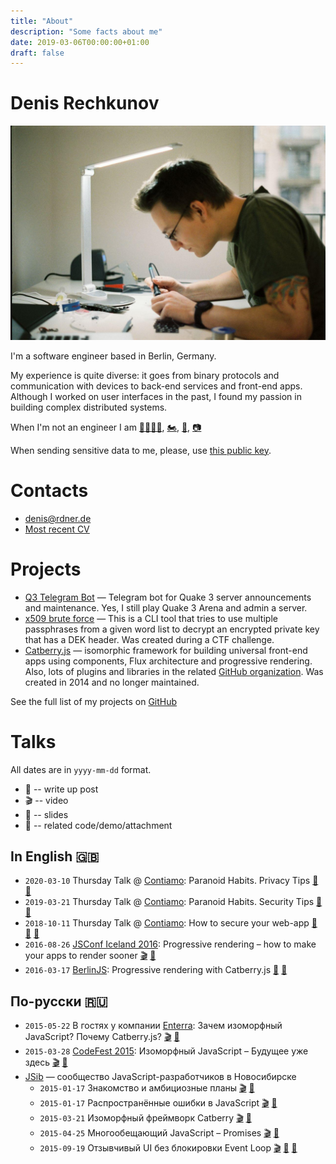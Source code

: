 ```yaml
---
title: "About"
description: "Some facts about me"
date: 2019-03-06T00:00:00+01:00
draft: false
---
```


# Denis Rechkunov

![My photograph](picture.jpg)

I'm a software engineer based in Berlin, Germany.

My experience is quite diverse: it goes from binary protocols and communication with devices to back-end services and front-end apps. Although I worked on user interfaces in the past, I found my passion in building complex distributed systems.

When I'm not an engineer I am [🏊‍♂️🚴🏃](https://connect.garmin.com/modern/profile/ccb91222-2fcb-4ba6-87c6-efe33b58650e), [🏍](/posts/motorcycle/), [🎸](https://rdner.bandcamp.com), [📷](https://www.flickr.com/photos/rdner/)

When sending sensitive data to me, please, use [this public key](public-key.txt).

# Contacts

* [denis@rdner.de](mailto:denis@rdner.de)
* [Most recent CV](/cv.html)

# Projects

* [Q3 Telegram Bot](https://github.com/rdner/q3-server-bot) — Telegram bot for Quake 3 server announcements and maintenance. Yes, I still play Quake 3 Arena and admin a server.
* [x509 brute force](https://github.com/rdner/x509bf) — This is a CLI tool that tries to use multiple passphrases from a given word list to decrypt an encrypted private key that has a DEK header. Was created during a CTF challenge.
* [Catberry.js](https://catberry.github.io/) — isomorphic framework for building universal front-end apps using components, Flux architecture and progressive rendering. Also, lots of plugins and libraries in the related [GitHub organization](https://github.com/catberry). Was created in 2014 and no longer maintained.

See the full list of my projects on [GitHub](https://github.com/rdner?tab=repositories&type=source)

# Talks

All dates are in `yyyy-mm-dd` format.

* 📝 -- write up post
* 🎬 -- video
* 📇 -- slides
* 📎 -- related code/demo/attachment

## In English 🇬🇧

* `2020-03-10` Thursday Talk @ [Contiamo](https://www.contiamo.com/): Paranoid Habits. Privacy Tips [📝](/posts/tech/security/privacy-tips/ "post") [📇](/posts/tech/security/privacy-tips/slides.pdf "slides")
* `2019-03-21` Thursday Talk @ [Contiamo](https://www.contiamo.com/): Paranoid Habits. Security Tips [📝](/posts/tech/security/security-tips/ "post") [📇](/posts/tech/security/security-tips/slides.pdf "slides")
* `2018-10-11` Thursday Talk @ [Contiamo](https://www.contiamo.com/): How to secure your web-app [📝](/posts/tech/security/secure-web-apps/ "post") [📇](/posts/tech/security/secure-web-apps/slides.pdf "slides") [📎](https://github.com/rdner/security-nightmare "code")
* `2016-08-26` [JSConf Iceland 2016](https://2016.jsconf.is/speakers/denis-rechkunov/): Progressive rendering – how to make your apps to render sooner [🎬](https://youtu.be/aRaQe9n1lPk "video") [📇](/slides/jsconf/progressive-rendering "slides")
* `2016-03-17` [BerlinJS](http://berlinjs.org/): Progressive rendering with Catberry.js [📇](/slides/berlinjs/progressive-rendering-with-catberry "slides") [📎](https://github.com/rdner/berlinjs-demo "code")

## По-русски 🇷🇺

* `2015-05-22` В гостях у компании [Enterra](http://www.enterra.ru/): Зачем изоморфный JavaScript? Почему Catberry.js? [🎬](https://youtu.be/tVjf2s_n4_g "видео") [📇](/slides/others/why-isomorphic-javascript "слайды")
* `2015-03-28` [CodeFest 2015](http://2015.codefest.ru/lecture/1006): Изоморфный JavaScript – Будущее уже здесь [🎬](https://youtu.be/MPGt7Tef83Y "видео") [📇](/slides/codefest/isomorphic-javascript "слайды")
* [JSib](https://vk.com/jsibnsk) — сообщество JavaScript-разработчиков в Новосибирске
  * `2015-01-17` Знакомство и амбициозные планы [🎬](https://youtu.be/sQRWblPHrMs "видео") [📇](/slides/jsib/2015-01-17-0-intro "слайды")
  * `2015-01-17` Распространённые ошибки в JavaScript [🎬](https://youtu.be/lJxkPKtl-SQ "видео") [📇](/slides/jsib/2015-01-17-1-common-mistakes "слайды")
  * `2015-03-21` Изоморфный фреймворк Catberry [🎬](https://youtu.be/TY3JFFp1fJI "видео") [📇](/slides/jsib/2015-03-21-isomorphic-framework-catberry "слайды")
  * `2015-04-25` Многообещающий JavaScript – Promises [🎬](https://youtu.be/LWaXbrLQid0 "видео") [📇](/slides/jsib/2015-04-25-promising-javascript "слайды")
  * `2015-09-19` Отзывчивый UI без блокировки Event Loop [🎬](https://youtu.be/Wp0rvEBZU-c "видео") [📇](/slides/jsib/2015-09-19-blocking-event-loop "слайды") [📎](/slides/jsib/2015-09-19-blocking-event-loop/bubble-sort/ "демо")
